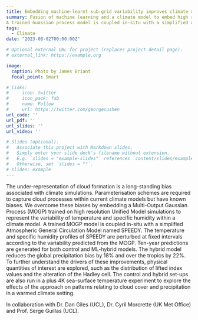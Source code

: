 ```yaml
---
title: Embedding machine-learnt sub-grid variability improves climate model biases
summary: Fusion of machine learning and a climate model to embed high resolution variability into a coarse resolution climate simulation.
A trained Guassian process model is coupled in-situ with a simplified atmospheric general circulation model.
tags:
  - Climate
date: "2023-08-02T00:00:00Z"

# Optional external URL for project (replaces project detail page).
# external_link: https://example.org

image:
  caption: Photo by James Briant
  focal_point: Smart

# links:
#   - icon: twitter
#     icon_pack: fab
#     name: Follow
#     url: https://twitter.com/georgecushen
url_code: ''
url_pdf: ''
url_slides: ''
url_video: ''

# Slides (optional).
#   Associate this project with Markdown slides.
#   Simply enter your slide deck's filename without extension.
#   E.g. `slides = "example-slides"` references `content/slides/example-slides.md`.
#   Otherwise, set `slides = ""`.
# slides: example
---
```

The under-representation of cloud formation is a long-standing bias associated with climate simulations. Parameterisation schemes are required to capture cloud processes within current climate models but have known biases. We overcome these biases by embedding a Multi-Output Gaussian Process (MOGP) trained on high resolution Unified Model simulations to represent the variability of temperature and specific humidity within a climate model. A trained MOGP model is coupled in-situ with a simplified Atmospheric General Circulation Model named SPEEDY. The temperature and specific humidity profiles of SPEEDY are perturbed at fixed intervals according to the variability predicted from the MOGP. Ten-year predictions are generated for both control and ML-hybrid models. The hybrid model reduces the global precipitation bias by 18\% and over the tropics by 22\%. To further understand the drivers of these improvements, physical quantities of interest are explored, such as the distribution of lifted index values and the alteration of the Hadley cell. The control and hybrid set-ups are also run in a plus 4K sea-surface temperature experiment to explore the effects of the approach on patterns relating to cloud cover and precipitation in a warmed climate setting.

In collaboration with Dr. Dan Giles (UCL), Dr. Cyril Morcrette (UK Met Office) and Prof. Serge Guillas (UCL).
